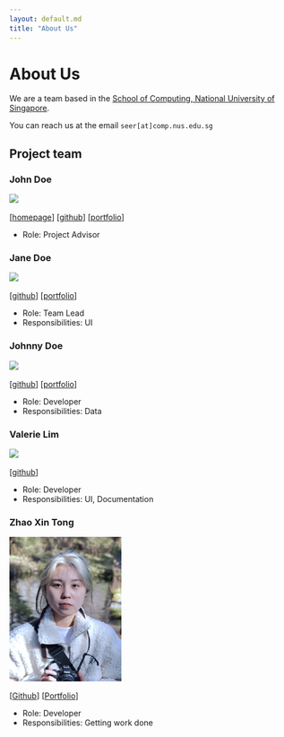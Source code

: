 ```yaml
---
layout: default.md
title: "About Us"
---
```


# About Us

We are a team based in the [School of Computing, National University of Singapore](http://www.comp.nus.edu.sg).

You can reach us at the email `seer[at]comp.nus.edu.sg`

## Project team

### John Doe

<img src="images/johndoe.png" width="200px">

[[homepage](http://www.comp.nus.edu.sg/~damithch)]
[[github](https://github.com/johndoe)]
[[portfolio](team/johndoe.md)]

* Role: Project Advisor

### Jane Doe

<img src="images/johndoe.png" width="200px">

[[github](http://github.com/johndoe)]
[[portfolio](team/johndoe.md)]

* Role: Team Lead
* Responsibilities: UI

### Johnny Doe

<img src="images/johndoe.png" width="200px">

[[github](http://github.com/johndoe)] [[portfolio](team/johndoe.md)]

* Role: Developer
* Responsibilities: Data

### Valerie Lim

<img src="images/valeriexylim.png" width="200px">

[[github](http://github.com/valeriexylim)]

* Role: Developer
* Responsibilities: UI, Documentation

### Zhao Xin Tong

<img src="images/landonzhao.png" width="200px">

[[Github](http://github.com/landonzhao)]
[[Portfolio](team/landonzhao.md)]

* Role: Developer
* Responsibilities: Getting work done
